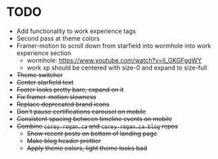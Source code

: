 # TODO
- Add functionality to work experience tags
- Second pass at theme colors
- Framer-motion to scroll down from starfield into wormhole into work experience section
  - wormhole: https://www.youtube.com/watch?v=Il_GKGFggWY
  - work xp should be centered with size-0 and expand to size-full
- ~~Theme switcher~~
- ~~Center starfield text~~
- ~~Footer looks pretty bare, expand on it~~
- ~~Fix framer-motion slowness~~
- ~~Replace deprecated brand icons~~
- ~~Don't pause certifications carousel on mobile~~
- ~~Consistent spacing between timeline events on mobile~~
- ~~Combine `corey-regan.ca` and `corey-regan.ca-blog` repos~~
  - ~~Show recent posts on bottom of landing page~~
  - ~~Make blog header prettier~~
  - ~~Apply theme colors, light theme looks bad~~
